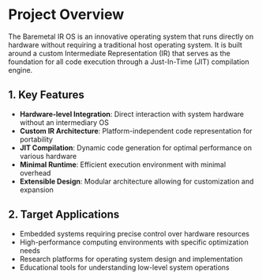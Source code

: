 # Project Overview

The Baremetal IR OS is an innovative operating system that runs directly on hardware without requiring a traditional host operating system. It is built around a custom Intermediate Representation (IR) that serves as the foundation for all code execution through a Just-In-Time (JIT) compilation engine.

## 1. Key Features

- **Hardware-level Integration**: Direct interaction with system hardware without an intermediary OS
- **Custom IR Architecture**: Platform-independent code representation for portability
- **JIT Compilation**: Dynamic code generation for optimal performance on various hardware
- **Minimal Runtime**: Efficient execution environment with minimal overhead
- **Extensible Design**: Modular architecture allowing for customization and expansion

## 2. Target Applications

- Embedded systems requiring precise control over hardware resources
- High-performance computing environments with specific optimization needs
- Research platforms for operating system design and implementation
- Educational tools for understanding low-level system operations

